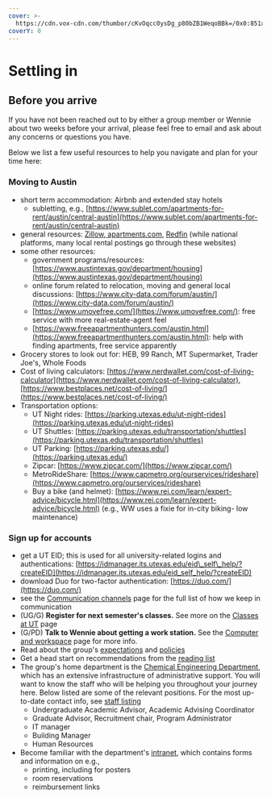 ```yaml
---
cover: >-
  https://cdn.vox-cdn.com/thumbor/cKvOqcc0ysDg_p80bZB1WeqoBBk=/0x0:851x315/1200x800/filters:focal(358x90:494x226)/cdn.vox-cdn.com/uploads/chorus_image/image/54305981/UT_Austin_Facebook.0.jpg
coverY: 0
---
```


# Settling in

## Before you arrive

If you have not been reached out to by either a group member or Wennie about two weeks before your arrival, please feel free to email and ask about any concerns or questions you have.

Below we list a few useful resources to help you navigate and plan for your time here:

### **Moving to Austin**

* short term accommodation: Airbnb and extended stay hotels&#x20;
  * subletting, e.g., [https://www.sublet.com/apartments-for-rent/austin/central-austin](https://www.sublet.com/apartments-for-rent/austin/central-austin)
* general resources: [Zillow](https://www.zillow.com/homes/austin_rb/),[ apartments.com](https://www.apartments.com/), [Redfin](https://www.redfin.com) (while national platforms, many local rental postings go through these websites)
* some other resources:
  * government programs/resources: [https://www.austintexas.gov/department/housing](https://www.austintexas.gov/department/housing)
  * online forum related to relocation, moving and general local discussions: [https://www.city-data.com/forum/austin/](https://www.city-data.com/forum/austin/)
  * [https://www.umovefree.com/](https://www.umovefree.com/): free service with more real-estate-agent feel
  * [https://www.freeapartmenthunters.com/austin.html](https://www.freeapartmenthunters.com/austin.html): help with finding apartments, free service apparently
* Grocery stores to look out for: HEB, 99 Ranch, MT Supermarket, Trader Joe's, Whole Foods
* Cost of living calculators: [https://www.nerdwallet.com/cost-of-living-calculator](https://www.nerdwallet.com/cost-of-living-calculator), [https://www.bestplaces.net/cost-of-living/](https://www.bestplaces.net/cost-of-living/)
* Transportation options:
  * UT Night rides: [https://parking.utexas.edu/ut-night-rides](https://parking.utexas.edu/ut-night-rides)
  * UT Shuttles: [https://parking.utexas.edu/transportation/shuttles](https://parking.utexas.edu/transportation/shuttles)
  * UT Parking: [https://parking.utexas.edu/](https://parking.utexas.edu/)
  * Zipcar: [https://www.zipcar.com/](https://www.zipcar.com/)
  * MetroRideShare: [https://www.capmetro.org/ourservices/rideshare](https://www.capmetro.org/ourservices/rideshare)
  * Buy a bike (and helmet): [https://www.rei.com/learn/expert-advice/bicycle.html](https://www.rei.com/learn/expert-advice/bicycle.html) (e.g., WW uses a fixie for in-city biking- low maintenance)

### **Sign up for accounts**

* get a UT EID; this is used for all university-related logins and authentications: [https://idmanager.its.utexas.edu/eid\_self\_help/?createEID](https://idmanager.its.utexas.edu/eid_self_help/?createEID)
* download Duo for two-factor authentication: [https://duo.com/](https://duo.com/)
* see the [Communication channels](../group-policies/communication-channels.md) page for the full list of how we keep in communication
* (UG/G) **Register for next semester's classes.** See more on the [Classes at UT](../educational-resources/classes-at-ut.md) page
* (G/PD) **Talk to Wennie about getting a work station.** See the [Computer and workspace](computer-and-workspace.md) page for more info.
* Read about the group's [expectations](../group-policies/group-expectations/) and [policies](broken-reference)
* Get a head start on recommendations from the [reading list](../research-resources/reading-list/)
* The group's home department is the [Chemical Engineering Department](https://che.utexas.edu/), which has an extensive infrastructure of administrative support. You will want to know the staff who will be helping you throughout your journey here. Below listed are some of the relevant positions. For the most up-to-date contact info, see [staff listing](https://www.che.utexas.edu/people/staff)
  * Undergraduate Academic Advisor,  Academic Advising Coordinator
  * Graduate Advisor, Recruitment chair, Program Administrator
  * IT manager
  * Building Manager
  * Human Resources
* Become familiar with the department's [intranet](https://intranet.che.utexas.edu/), which contains forms and information on e.g.,&#x20;
  * printing, including for posters
  * room reservations
  * reimbursement links


